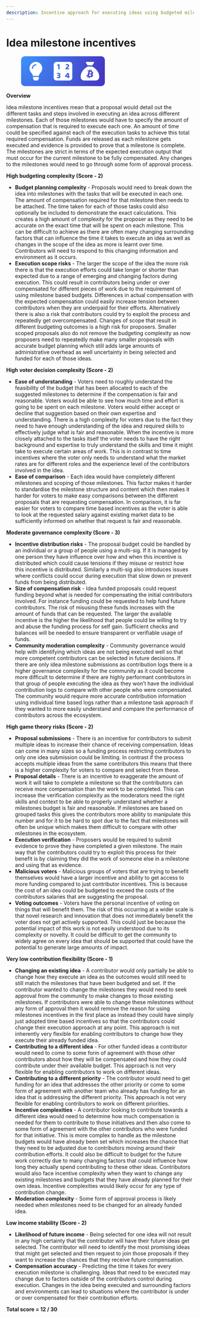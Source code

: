 ```yaml
---
description: Incentive approach for executing ideas using budgeted milestones
---
```


# Idea milestone incentives

<div align="left">

<figure><img src="../../.gitbook/assets/idea-milestone-incentives.png" alt="" width="225"><figcaption></figcaption></figure>

</div>



**Overview**

Idea milestone incentives mean that a proposal would detail out the different tasks and steps involved in executing an idea across different milestones. Each of those milestones would have to specify the amount of compensation that is required to execute each one. An amount of time could be specified against each of the execution tasks to achieve this total required compensation. Funds are released as each milestone gets executed and evidence is provided to prove that a milestone is complete. The milestones are strict in terms of the expected execution output that must occur for the current milestone to be fully compensated. Any changes to the milestones would need to go through some form of approval process.



**High budgeting complexity (Score - 2)**

* **Budget planning complexity** - Proposals would need to break down the idea into milestones with the tasks that will be executed in each one. The amount of compensation required for that milestone then needs to be attached. The time taken for each of those tasks could also optionally be included to demonstrate the exact calculations. This creates a high amount of complexity for the proposer as they need to be accurate on the exact time that will be spent on each milestone. This can be difficult to achieve as there are often many changing surrounding factors that can influence the time it takes to execute an idea as well as changes in the scope of the idea as more is learnt over time. Contributors will need to respond to this changing information and environment as it occurs.
* **Execution scope risks** - The larger the scope of the idea the more risk there is that the execution efforts could take longer or shorter than expected due to a range of emerging and changing factors during execution. This could result in contributors being under or over compensated for different pieces of work due to the requirement of using milestone based budgets. Differences in actual compensation with the expected compensation could easily increase tension between contributors when they are underpaid for their efforts. Alternatively there is also a risk that contributors could try to exploit the process and repeatedly get overcompensated. Changes of scope that result in different budgeting outcomes is a high risk for proposers. Smaller scoped proposals also do not remove the budgeting complexity as now proposers need to repeatedly make many smaller proposals with accurate budget planning which still adds large amounts of administrative overhead as well uncertainty in being selected and funded for each of those ideas.



**High voter decision complexity (Score - 2)**

* **Ease of understanding** - Voters need to roughly understand the feasibility of the budget that has been allocated to each of the suggested milestones to determine if the compensation is fair and reasonable. Voters would be able to see how much time and effort is going to be spent on each milestone. Voters would either accept or decline that suggestion based on their own expertise and understanding. There is a high complexity for voters due to the fact they need to have enough understanding of the idea and required skills to effectively judge what is fair and reasonable. When the incentive is more closely attached to the tasks itself the voter needs to have the right background and expertise to truly understand the skills and time it might take to execute certain areas of work. This is in contrast to time incentives where the voter only needs to understand what the market rates are for different roles and the experience level of the contributors involved in the idea.
* **Ease of comparison** - Each idea would have completely different milestones and scoping of those milestones. This factor makes it harder to standardise the milestone structure and content which then makes it harder for voters to make easy comparisons between the different proposals that are requesting compensation. In comparison, it is far easier for voters to compare time based incentives as the voter is able to look at the requested salary against existing market data to be sufficiently informed on whether that request is fair and reasonable.



**Moderate governance complexity (Score - 3)**

* **Incentive distribution risks** - The proposal budget could be handled by an individual or a group of people using a multi-sig. If it is managed by one person they have influence over how and when this incentive is distributed which could cause tensions if they misuse or restrict how this incentive is distributed. Similarly a multi-sig also introduces issues where conflicts could occur during execution that slow down or prevent funds from being distributed.
* **Size of compensation risk** - Idea funded proposals could request funding beyond what is needed for compensating the initial contributors involved. For instance funding could be requested to help fund future contributors. The risk of misusing these funds increases with the amount of funds that can be requested. The larger the available incentive is the higher the likelihood that people could be willing to try and abuse the funding process for self gain. Sufficient checks and balances will be needed to ensure transparent or verifiable usage of funds.
* **Community moderation complexity** - Community governance would help with identifying which ideas are not being executed well so that more competent contributors can be selected in future decisions. If there are only idea milestone submissions as contribution logs there is a higher governance complexity for the community as it could become more difficult to determine if there are highly performant contributors in that group of people executing the idea as they won’t have the individual contribution logs to compare with other people who were compensated. The community would require more accurate contribution information using individual time based logs rather than a milestone task approach if they wanted to more easily understand and compare the performance of contributors across the ecosystem.



**High game theory risks (Score - 2)**

* **Proposal submissions** - There is an incentive for contributors to submit multiple ideas to increase their chance of receiving compensation. Ideas can come in many sizes so a funding process restricting contributors to only one idea submission could be limiting. In contrast if the process accepts multiple ideas from the same contributors this means that there is a higher complexity for voters to compare and select from these.
* **Proposal details** - There is an incentive to exaggerate the amount of work it will take to complete a milestone so that the contributors can receive more compensation than the work to be completed. This can increase the verification complexity as the moderators need the right skills and context to be able to properly understand whether a milestones budget is fair and reasonable. If milestones are based on grouped tasks this gives the contributors more ability to manipulate this number and for it to be hard to spot due to the fact that milestones will often be unique which makes them difficult to compare with other milestones in the ecosystem.
* **Execution verification** - Proposers would be required to submit evidence to prove they have completed a given milestone. The main way that the contributors could try to exploit this process for their benefit is by claiming they did the work of someone else in a milestone and using that as evidence.
* **Malicious voters** - Malicious groups of voters that are trying to benefit themselves would have a larger incentive and ability to get access to more funding compared to just contributor incentives. This is because the cost of an idea could be budgeted to exceed the costs of the contributors salaries that are suggesting the proposal.
* **Voting outcomes** - Voters have the personal incentive of voting on things that will benefit them. The risk of this occurring at a wider scale is that novel research and innovation that does not immediately benefit the voter does not get actively supported. This could just be because the potential impact of this work is not easily understood due to its complexity or novelty. It could be difficult to get the community to widely agree on every idea that should be supported that could have the potential to generate large amounts of impact.



**Very low contribution flexibility (Score - 1)**

* **Changing an existing idea** - A contributor would only partially be able to change how they execute an idea as the outcomes would still need to still match the milestones that have been budgeted and set. If the contributor wanted to change the milestones they would need to seek approval from the community to make changes to those existing milestones. If contributors were able to change these milestones without any form of approval then it would remove the reason for using milestones incentives in the first place as instead they could have simply just adopted time based incentives so that the contributors could change their execution approach at any point. This approach is not inherently very flexible for enabling contributors to change how they execute their already funded idea.
* **Contributing to a different idea** - For other funded ideas a contributor would need to come to some form of agreement with those other contributors about how they will be compensated and how they could contribute under their available budget. This approach is not very flexible for enabling contributors to work on different ideas.
* **Contributing to a different priority** - The contributor would need to get funding for an idea that addresses the other priority or come to some form of agreement with another team who already has funding for an idea that is addressing the different priority. This approach is not very flexible for enabling contributors to work on different priorities.
* **Incentive complexities** - A contributor looking to contribute towards a different idea would need to determine how much compensation is needed for them to contribute to those initiatives and then also come to some form of agreement with the other contributors who were funded for that initiative. This is more complex to handle as the milestone budgets would have already been set which increases the chance that they need to be adjusted due to contributors moving around their contribution efforts. It could also be difficult to budget for the future work correctly due to many changing factors that could influence how long they actually spend contributing to these other ideas. Contributors would also face incentive complexity when they want to change any existing milestones and budgets that they have already planned for their own ideas. Incentive complexities would likely occur for any type of contribution change.
* **Moderation complexity** - Some form of approval process is likely needed when milestones need to be changed for an already funded idea.



**Low income stability (Score - 2)**

* **Likelihood of future income** - Being selected for one idea will not result in any high certainty that the contributor will have their future ideas get selected. The contributor will need to identify the most promising ideas that might get selected and then request to join those proposals if they want to increase the chances that they receive future compensation.&#x20;
* **Compensation accuracy** - Predicting the time it takes for every execution milestone is challenging. Ideas that need to be executed may change due to factors outside of the contributors control during execution. Changes in the idea being executed and surrounding factors and environments can lead to situations where the contributor is under or over compensated for their contribution efforts.



**Total score =  12 / 30**
